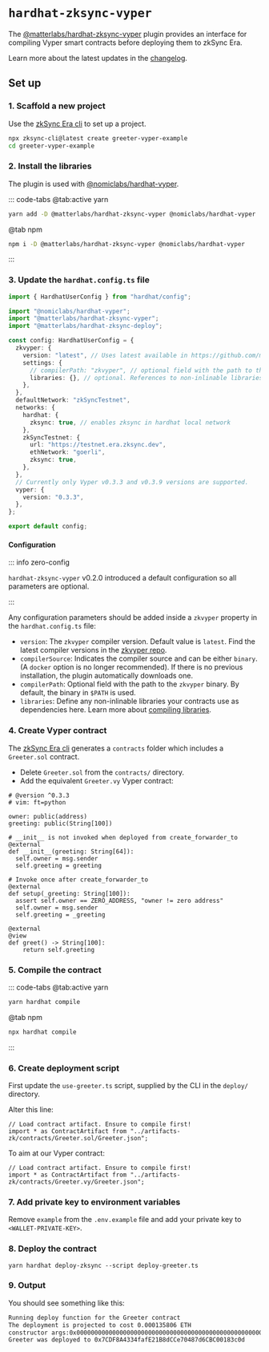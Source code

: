 # `hardhat-zksync-vyper`

The [@matterlabs/hardhat-zksync-vyper](https://www.npmjs.com/package/@matterlabs/hardhat-zksync-vyper) plugin provides an interface for compiling Vyper smart contracts before deploying them to zkSync Era.

Learn more about the latest updates in the [changelog](https://github.com/matter-labs/hardhat-zksync/blob/main/packages/hardhat-zksync-vyper/CHANGELOG.md).

## Set up

### 1. Scaffold a new project

Use the [zkSync Era cli](../../tools/zksync-cli/README.md) to set up a project.

```sh
npx zksync-cli@latest create greeter-vyper-example
cd greeter-vyper-example
```

### 2. Install the libraries

The plugin is used with [@nomiclabs/hardhat-vyper](https://www.npmjs.com/package/@nomiclabs/hardhat-vyper).

::: code-tabs
@tab:active yarn

```bash
yarn add -D @matterlabs/hardhat-zksync-vyper @nomiclabs/hardhat-vyper
```

@tab npm

```bash
npm i -D @matterlabs/hardhat-zksync-vyper @nomiclabs/hardhat-vyper
```

:::

### 3. Update the `hardhat.config.ts` file

```ts
import { HardhatUserConfig } from "hardhat/config";

import "@nomiclabs/hardhat-vyper";
import "@matterlabs/hardhat-zksync-vyper";
import "@matterlabs/hardhat-zksync-deploy";

const config: HardhatUserConfig = {
  zkvyper: {
    version: "latest", // Uses latest available in https://github.com/matter-labs/zkvyper-bin/
    settings: {
      // compilerPath: "zkvyper", // optional field with the path to the `zkvyper` binary.
      libraries: {}, // optional. References to non-inlinable libraries
    },
  },
  defaultNetwork: "zkSyncTestnet",
  networks: {
    hardhat: {
      zksync: true, // enables zksync in hardhat local network
    },
    zkSyncTestnet: {
      url: "https://testnet.era.zksync.dev",
      ethNetwork: "goerli",
      zksync: true,
    },
  },
  // Currently only Vyper v0.3.3 and v0.3.9 versions are supported.
  vyper: {
    version: "0.3.3",
  },
};

export default config;
```

#### Configuration

::: info zero-config

`hardhat-zksync-vyper` v0.2.0 introduced a default configuration so all parameters are optional.

:::

Any configuration parameters should be added inside a `zkvyper` property in the `hardhat.config.ts` file:

- `version`: The `zkvyper` compiler version. Default value is `latest`. Find the latest compiler versions in the [zkvyper repo](https://github.com/matter-labs/zkvyper-bin).
- `compilerSource`: Indicates the compiler source and can be either `binary`. (A `docker` option is no longer recommended). If there is no previous installation, the plugin automatically downloads one.
- `compilerPath`: Optional field with the path to the `zkvyper` binary. By default, the binary in `$PATH` is used.
- `libraries`: Define any non-inlinable libraries your contracts use as dependencies here. Learn more about [compiling libraries](./compiling-libraries.md).

### 4. Create Vyper contract

The [zkSync Era cli](../../tools/zksync-cli/README.md) generates a `contracts` folder which includes a `Greeter.sol` contract.

- Delete `Greeter.sol` from the `contracts/` directory.
- Add the equivalent `Greeter.vy` Vyper contract:

```vyper
# @version ^0.3.3
# vim: ft=python

owner: public(address)
greeting: public(String[100])

# __init__ is not invoked when deployed from create_forwarder_to
@external
def __init__(greeting: String[64]):
  self.owner = msg.sender
  self.greeting = greeting

# Invoke once after create_forwarder_to
@external
def setup(_greeting: String[100]):
  assert self.owner == ZERO_ADDRESS, "owner != zero address"
  self.owner = msg.sender
  self.greeting = _greeting

@external
@view
def greet() -> String[100]:
    return self.greeting
```

### 5. Compile the contract

::: code-tabs
@tab:active yarn

```bash
yarn hardhat compile
```

@tab npm

```bash
npx hardhat compile
```

:::

### 6. Create deployment script

First update the `use-greeter.ts` script, supplied by the CLI in the `deploy/` directory.

Alter this line:

```
// Load contract artifact. Ensure to compile first!
import * as ContractArtifact from "../artifacts-zk/contracts/Greeter.sol/Greeter.json";
```

To aim at our Vyper contract:

```
// Load contract artifact. Ensure to compile first!
import * as ContractArtifact from "../artifacts-zk/contracts/Greeter.vy/Greeter.json";
```

### 7. Add private key to environment variables

Remove `example` from the `.env.example` file and add your private key to `<WALLET-PRIVATE-KEY>`.

### 8. Deploy the contract

```
yarn hardhat deploy-zksync --script deploy-greeter.ts
```

### 9. Output

You should see something like this:

```txt
Running deploy function for the Greeter contract
The deployment is projected to cost 0.000135806 ETH
constructor args:0x000000000000000000000000000000000000000000000000000000000000002000000000000000000000000000000000000000000000000000000000000000094869207468657265210000000000000000000000000000000000000000000000
Greeter was deployed to 0x7CDF8A4334fafE21B8dCCe70487d6CBC00183c0d
```
